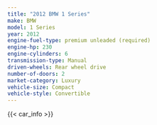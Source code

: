 ```yaml
---
title: "2012 BMW 1 Series"
make: BMW
model: 1 Series
year: 2012
engine-fuel-type: premium unleaded (required)
engine-hp: 230
engine-cylinders: 6
transmission-type: Manual
driven-wheels: Rear wheel drive
number-of-doors: 2
market-category: Luxury
vehicle-size: Compact
vehicle-style: Convertible
---
```


{{< car_info >}}
